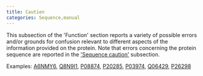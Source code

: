 ```yaml
---
title: Caution
categories: Sequence,manual
---
```


This subsection of the 'Function' section reports a variety of possible errors and/or grounds for confusion relevant to different aspects of the information provided on the protein. Note that errors concerning the protein sequence are reported in the ['Sequence caution'](http://www.uniprot.org/help/sequence%5Fcaution) subsection.

Examples: [A6NMY6](https://www.uniprot.org/uniprotkb/A6NMY6#sequences), [Q8N9I1](https://www.uniprot.org/uniprotkb/Q8N9I1#sequences), [P08874](https://www.uniprot.org/uniprotkb/P08874#sequences), [P20285](https://www.uniprot.org/uniprotkb/P20285#sequences), [P03974](https://www.uniprot.org/uniprotkb/P03974#sequences), [Q06429](https://www.uniprot.org/uniprotkb/Q06429#sequences), [P26298](https://www.uniprot.org/uniprotkb/P26298#sequences)

